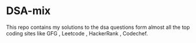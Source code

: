 # DSA-mix
This repo contains my solutions to the dsa questions form almost all the top coding sites like GFG , Leetcode , HackerRank , Codechef.
